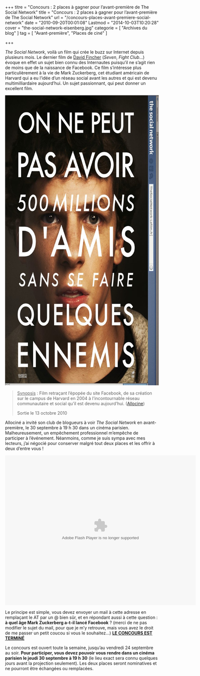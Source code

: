 +++
titre = "Concours : 2 places à gagner pour l’avant-première de The Social Network"
title = "Concours : 2 places à gagner pour l’avant-première de The Social Network"
url = "/concours-places-avant-premiere-social-network"
date = "2010-09-20T00:01:08"
Lastmod = "2014-10-03T10:20:28"
cover = "the-social-network-eisenberg.jpg"
categorie = [ "Archives du blog" ]
tag = [ "Avant-première", "Places de ciné" ]

+++

<p><em>The Social Network</em>, voilà un film qui crée le buzz sur Internet depuis plusieurs mois. Le dernier film de <a href="http://voiretmanger.fr/createur/david-fincher/">David Fincher</a> (<em>Seven</em>, <em>Fight Club</em>…) évoque en effet un sujet bien connu des Internautes puisqu&rsquo;il ne s&rsquo;agit rien de moins que de la naissance de Facebook. Ce film s&rsquo;intéresse plus particulièrement à la vie de Mark Zuckerberg, cet étudiant américain de Harvard qui a eu l&rsquo;idée d&rsquo;un réseau social avant les autres et qui est devenu multimilliardaire aujourd&rsquo;hui. Un sujet passionnant, qui peut donner un excellent film.</p>
<p><a href="http://www.allocine.fr/film/fichefilm_gen_cfilm=147912.html"> </a></p>
<p style="text-align: center;"><a href="http://www.allocine.fr/film/fichefilm_gen_cfilm=147912.html"></a></p>
<p><a href="http://www.allocine.fr/film/fichefilm_gen_cfilm=147912.html"></a></p>
<p><a href="http://www.allocine.fr/film/fichefilm_gen_cfilm=147912.html"></a></p>
<p><a href="http://www.allocine.fr/film/fichefilm_gen_cfilm=147912.html"></p>
<div style="text-align: center;"><img class="aligncenter" src="social-network-fincher.jpg" border="0" alt="social-network-fincher.jpg" width="690" height="948" /></div>
<p></a></p>
<blockquote><p><span style="text-decoration: underline;">Synopsis</span> : Film retraçant l&rsquo;épopée du site Facebook, de sa création sur le campus de Harvard en 2004 à l&rsquo;incontournable réseau communautaire et social qu&rsquo;il est devenu aujourd&rsquo;hui. (<a href="http://www.allocine.fr/film/fichefilm_gen_cfilm=147912.html">Allocine</a>)</p>
<p>Sortie le 13 octobre 2010</p></blockquote>
<p>Allociné a invité son club de blogueurs à voir <em>The Social Network</em> en avant-première, le 30 septembre à 19 h 30 dans un cinéma parisien. Malheureusement, un empêchement professionnel m&rsquo;empêche de participer à l&rsquo;événement. Néanmoins, comme je suis sympa avec mes lecteurs, j&rsquo;ai négocié pour conserver malgré tout deux places et les offrir à deux d&rsquo;entre vous !</p>
<div id="blogvision" style="width: 625px; height: 490px; text-align: center;"><object classid="clsid:d27cdb6e-ae6d-11cf-96b8-444553540000" width="100%" height="100%" codebase="http://download.macromedia.com/pub/shockwave/cabs/flash/swflash.cab#version=6,0,40,0"><param name="allowFullScreen" value="true" /><param name="allowScriptAccess" value="always" /><param name="src" value="http://www.allocine.fr/blogvision/19128127" /><param name="allowfullscreen" value="true" /><embed type="application/x-shockwave-flash" width="100%" height="100%" src="http://www.allocine.fr/blogvision/19128127" allowscriptaccess="always" allowfullscreen="true"></embed></object></div>
<p>Le principe est simple, vous devez envoyer un mail à cette adresse en remplaçant le AT par un @ bien sûr, et en répondant aussi à cette question : <strong>à quel âge Mark Zuckerberg a-t-il lancé Facebook</strong> ? (merci de ne pas modifier le sujet du mail, pour que je m&rsquo;y retrouve, mais vous avez le droit de me passer un petit coucou si vous le souhaitez…) <strong><span style="text-decoration: underline;">LE CONCOURS EST TERMINÉ</span></strong></p>
<p>Le concours est ouvert toute la semaine, jusqu&rsquo;au vendredi 24 septembre au soir. <strong>Pour participer, vous devez pouvoir vous rendre dans un cinéma parisien le jeudi 30 septembre à 19 h 30</strong> (le lieu exact sera connu quelques jours avant la projection seulement). Les deux places seront nominatives et ne pourront être échangées ou remplacées.</p>

